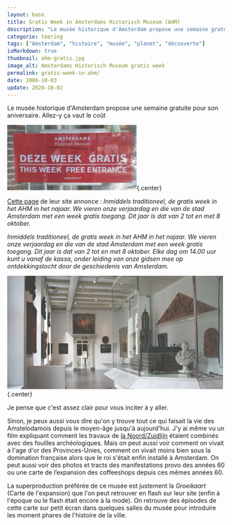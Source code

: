 ```yaml
---
layout: base
title: Gratis Week in Amsterdams Historisch Museum (AHM)
description: "Le musée historique d'Amsterdam propose une semaine gratuite pour son aniversaire. Allez-y ça vaut le coût      "
categorie: toering
tags: ["Amsterdam", "histoire", "musée", "planet", "découverte"]
isMarkdown: true
thumbnail: ahm-gratis.jpg
image_alt: Amsterdams Historisch Museum gratis week
permalink: gratis-week-in-ahm/
date: 2006-10-03
update: 2020-10-02
---
```


Le musée historique d'Amsterdam propose une semaine gratuite pour son aniversaire. Allez-y ça vaut le coût


![Amsterdams Historisch Museum gratis week](ahm-gratis.jpg){.center}

[Cette page](http://www.ahm.nl/nieuws_artikel.php?id=112) de leur site annonce : *Inmiddels traditioneel, de gratis week in het AHM in het najaar. We vieren onze verjaardag en die van de stad Amsterdam met een week gratis toegang. Dit jaar is dat van 2 tot en met 8 oktober.*

*Inmiddels traditioneel, de gratis week in het AHM in het najaar. We vieren onze verjaardag en die van de stad Amsterdam met een week gratis toegang. Dit jaar is dat van 2 tot en met 8 oktober. Elke dag om 14.00 uur kunt u vanaf de kassa, onder leiding van onze gidsen mee op ontdekkingstocht door de geschiedenis van Amsterdam.*

![musée historique d'amsterdam](ahm-500a.jpg){.center}

Je pense que c'est assez clair pour vous inciter à y aller. 

Sinon, je peux aussi vous dire qu'on y trouve tout ce qui faisait la vie des Amstelodamois depuis le moyen-âge jusqu'à aujourd'hui. J'y ai même vu un film expliquant comment les travaux de [la Noord/Zuidlijn](/la-ligne-du-nord-au-sud) étaient combinés avec des fouilles archéologiques. Mais on peut aussi voir comment on vivait à l'age d'or des Provinces-Unies, comment on vivait moins bien sous la domination française alors que le roi s'était enfin installé à Amsterdam. On peut aussi voir des photos et tracts des manifestations provo des années 60 ou une carte de l’expansion des coffeeshops depuis ces mêmes années 60.

La superproduction préférée de ce musée est justement la *Groeikaart* (Carte de l'expansion) que l'on peut retrouver en flash sur leur site (enfin à l'époque ou le flash était encore à la mode). On retrouve des épisodes de cette carte sur petit écran dans quelques salles du musée pour introduire les moment phares de l'histoire de la ville.
